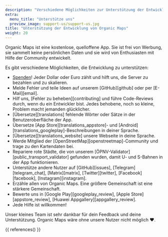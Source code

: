 ```yaml
---
description: "Verschiedene Möglichkeiten zur Unterstützung der Entwicklung unserer kostenlosen Anwendung"
extra:
  menu_title: "Unterstütze uns"
  preview_image: support-us/support-us.jpg
title: "Unterstützung der Entwicklung von Organic Maps"
weight: 20
---
```


Organic Maps ist eine kostenlose, quelloffene App. Sie ist frei von Werbung,
sie sammelt keine persönlichen Daten und sie wird von Enthusiasten mit Hilfe
der Community entwickelt.

Es gibt verschiedene Möglichkeiten, die Entwicklung zu unterstützen:

- [Spenden](@/donate/index.de.md)! Jeder Dollar oder Euro zählt und hilft
  uns, die Server zu bezahlen und zu skalieren.
- Melde Fehler und teile Ideen auf unserem [GitHub][github] oder per
  [E-Mail][email].
- Hilf uns, [Fehler zu beheben][contributing] und führe Code-Reviews durch,
  wenn du ein Entwickler bist. Jedes behobene, noch so kleine, Problem macht
  jemanden glücklicher.
- [Übersetze][translations] fehlende Wörter oder Sätze in der
  Benutzeroberfläche der App.
- Übersetze [App Store][translations_appstore]- und
  [Android][translations_googleplay]-Beschreibungen in deiner Sprache.
- [Übersetze][translations_website] unsere Webseite in deine Sprache.
- Werde Mitglied der [OpenStreetMap][openstreetmap]-Community und trage zu
  den Kartendaten bei.
- Repariere rote Städte, die von unserem
  [ÖPNV-Validator][public_transport_validator] gefunden wurden, damit U- und
  S-Bahnen in der App funktionieren.
- Unterstütze andere Nutzer auf [GitHub][issues], [Telegram][telegram_chat],
  [Matrix][matrix], [Twitter][twitter], [Facebook][facebook],
  [Instagram][instagram].
- Erzähle allen von Organic Maps. Eine größere Gemeinschaft ist eine
  stärkere Gemeinschaft.
- Bewerte uns in [Google Play][googleplay_review], [Apple
  Store][appstore_review], [Huawei Appgallery][appgallery_review].
- Jede Hilfe ist willkommen!

Unser kleines Team ist sehr dankbar für dein Feedback und deine
Unterstützung. Organic Maps wäre ohne unsere Nutzer nicht möglich ❤️.

{{ references() }}
